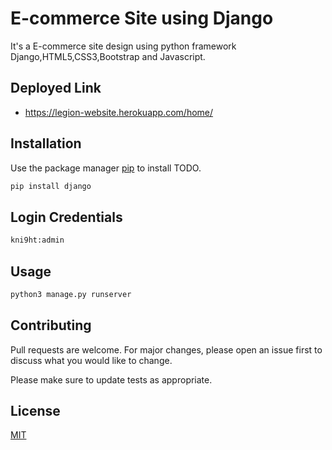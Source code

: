 # E-commerce Site using Django

It's a E-commerce site design using python framework Django,HTML5,CSS3,Bootstrap and Javascript.

## Deployed Link
* https://legion-website.herokuapp.com/home/

## Installation

Use the package manager [pip](https://pip.pypa.io/en/stable/) to install TODO.

```bash
pip install django

```
## Login Credentials
```bash
kni9ht:admin

```

## Usage

```python
python3 manage.py runserver
```

## Contributing
Pull requests are welcome. For major changes, please open an issue first to discuss what you would like to change.

Please make sure to update tests as appropriate.

## License
[MIT](https://choosealicense.com/licenses/mit/)
